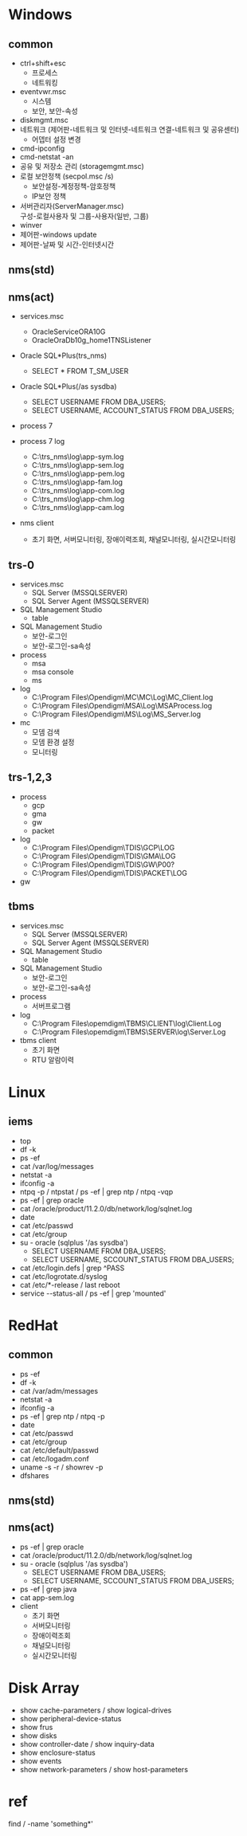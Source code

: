 Windows
==========================================================

common
-----------------------------------------------------------
- ctrl+shift+esc  
    - 프로세스
    - 네트워킹
- eventvwr.msc  
    - 시스템 
    - 보안, 보안-속성
- diskmgmt.msc
- 네트워크 (제어판-네트워크 및 인터넷-네트워크 연결-네트워크 및 공유센터)  
    - 어뎁터 설정 변경
- cmd-ipconfig
- cmd-netstat -an
- 공유 및 저장소 관리 (storagemgmt.msc)
- 로컬 보안정책 (secpol.msc /s)  
    - 보안설정-계정정책-암호정책  
    - IP보안 정책
- 서버관리자(ServerManager.msc)  
    구성-로컬사용자 및 그룹-사용자(일반, 그룹)
- winver
- 제어판-windows update
- 제어판-날짜 및 시간-인터넷시간

nms(std)
--------------------------------------------------------------

nms(act)
--------------------------------------------------------------
- services.msc  
    - OracleServiceORA10G  
    - OracleOraDb10g_home1TNSListener
- Oracle SQL*Plus(trs_nms)  
    - SELECT * FROM T_SM_USER
- Oracle SQL*Plus(/as sysdba)  
    - SELECT USERNAME FROM DBA_USERS;  
    - SELECT USERNAME, ACCOUNT_STATUS FROM DBA_USERS;
- process 7
- process 7 log  
    - C:\trs_nms\log\app-sym.log
    - C:\trs_nms\log\app-sem.log
    - C:\trs_nms\log\app-pem.log
    - C:\trs_nms\log\app-fam.log
    - C:\trs_nms\log\app-com.log
    - C:\trs_nms\log\app-chm.log
    - C:\trs_nms\log\app-cam.log

- nms client  
    - 초기 화면, 서버모니터링, 장애이력조회, 채널모니터링, 실시간모니터링


trs-0
--------------------------------------------------------------
- services.msc
    - SQL Server (MSSQLSERVER)  
    - SQL Server Agent (MSSQLSERVER)
- SQL Management Studio 
    - table
- SQL Management Studio 
    - 보안-로그인
    - 보안-로그인-sa속성
- process
    - msa
    - msa console
    - ms
- log
    - C:\Program Files\Opendigm\MC\MC\Log\MC_Client.log 
    - C:\Program Files\Opendigm\MSA\Log\MSAProcess.log 
    - C:\Program Files\Opendigm\MS\Log\MS_Server.log 
- mc
    - 모뎀 검색
    - 모뎀 환경 설정
    - 모니터링
    
trs-1,2,3
--------------------------------------------------------------
- process
    - gcp
    - gma
    - gw
    - packet
- log
    - C:\Program Files\Opendigm\TDIS\GCP\LOG
    - C:\Program Files\Opendigm\TDIS\GMA\LOG
    - C:\Program Files\Opendigm\TDIS\GW\P00?
    - C:\Program Files\Opendigm\TDIS\PACKET\LOG
- gw

tbms
--------------------------------------------------------------
- services.msc
    - SQL Server (MSSQLSERVER)  
    - SQL Server Agent (MSSQLSERVER)
- SQL Management Studio 
    - table
- SQL Management Studio 
    - 보안-로그인
    - 보안-로그인-sa속성
- process
    - 서버프로그램
- log
    - C:\Program Files\opemdigm\TBMS\CLIENT\log\Client.Log 
    - C:\Program Files\opemdigm\TBMS\SERVER\log\Server.Log 
- tbms client
    - 초기 화면
    - RTU 알람이력

Linux
==============================================================

iems
---
- top
- df -k
- ps -ef
- cat /var/log/messages
- netstat -a
- ifconfig -a
- ntpq -p / ntpstat / ps -ef | grep ntp / ntpq -vqp
- ps -ef | grep oracle
- cat /oracle/product/11.2.0/db/network/log/sqlnet.log
- date
- cat /etc/passwd
- cat /etc/group
- su - oracle (sqlplus '/as sysdba')
    - SELECT USERNAME FROM DBA_USERS;
    - SELECT USERNAME, SCCOUNT_STATUS FROM DBA_USERS;
- cat /etc/login.defs | grep ^PASS
- cat /etc/logrotate.d/syslog
- cat /etc/*-release / last reboot
- service --status-all / ps -ef | grep 'mounted'

RedHat
==============================================================
common
---
- ps -ef
- df -k
- cat /var/adm/messages
- netstat -a
- ifconfig -a
- ps -ef | grep ntp / ntpq -p
- date
- cat /etc/passwd 
- cat /etc/group
- cat /etc/default/passwd 
- cat /etc/logadm.conf
- uname -s -r / showrev -p
- dfshares

nms(std)
---

nms(act)
---
- ps -ef | grep oracle
- cat /oracle/product/11.2.0/db/network/log/sqlnet.log
- su - oracle (sqlplus '/as sysdba')
    - SELECT USERNAME FROM DBA_USERS;
    - SELECT USERNAME, SCCOUNT_STATUS FROM DBA_USERS;
- ps -ef | grep java
- cat app-sem.log
- client
    - 초기 화면
    - 서버모니터링
    - 장애이력조회
    - 채널모니터링
    - 실시간모니터링

Disk Array
==============================================================
- show cache-parameters / show logical-drives
- show peripheral-device-status
- show frus
- show disks
- show controller-date / show inquiry-data
- show enclosure-status
- show events
- show network-parameters / show host-parameters

ref
===
find / -name 'something*'
